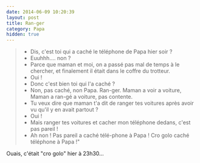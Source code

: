 ```yaml
---
date: 2014-06-09 10:20:39
layout: post
title: Ran-ger
category: Papa
hidden: true
---
```


> - Dis, c'est toi qui a caché le téléphone de Papa hier soir ?
> - Euuhhh.... non ?
> - Parce que maman et moi, on a passé pas mal de temps à le chercher, et finalement il était dans le coffre du trotteur.
> - Oui !
> - Donc c'est bien toi qui l'a caché ?
> - Non, pas caché, non Papa. Ran-ger. Maman a voir a voiture, Maman a ran-gé a voiture, pas contente.
> - Tu veux dire que maman t'a dit de ranger tes voitures après avoir vu qu'il y en avait partout ?
> - Oui !
> - Mais ranger tes voitures et cacher mon téléphone dedans, c'est pas pareil !
> - Ah non ! Pas pareil a caché télé-phone à Papa ! Cro golo caché téléphone à Papa !"

Ouais, c'était "cro golo" hier à 23h30...
